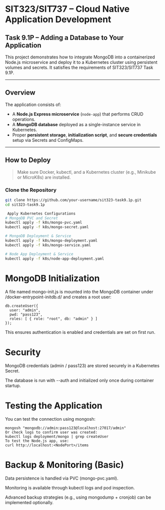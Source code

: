 # SIT323/SIT737 – Cloud Native Application Development  
## Task 9.1P – Adding a Database to Your Application

This project demonstrates how to integrate MongoDB into a containerized Node.js microservice and deploy it to a Kubernetes cluster using persistent volumes and secrets. It satisfies the requirements of SIT323/SIT737 Task 9.1P.

---

## Overview

The application consists of:
- A **Node.js Express microservice** (`node-app`) that performs CRUD operations.
- A **MongoDB database** deployed as a single-instance service in Kubernetes.
- Proper **persistent storage**, **initialization script**, and **secure credentials** setup via Secrets and ConfigMaps.

---


## How to Deploy

> Make sure Docker, kubectl, and a Kubernetes cluster (e.g., Minikube or MicroK8s) are installed.

### Clone the Repository

```bash
git clone https://github.com/your-username/sit323-task9.1p.git
cd sit323-task9.1p

 Apply Kubernetes Configurations
# MongoDB PVC and Secret
kubectl apply -f k8s/mongo-pvc.yaml
kubectl apply -f k8s/mongo-secret.yaml

# MongoDB Deployment & Service
kubectl apply -f k8s/mongo-deployment.yaml
kubectl apply -f k8s/mongo-service.yaml

# Node App Deployment & Service
kubectl apply -f k8s/node-app-deployment.yaml
```

# MongoDB Initialization
A file named mongo-init.js is mounted into the MongoDB container under /docker-entrypoint-initdb.d/ and creates a root user:
```
db.createUser({
  user: "admin",
  pwd: "pass123",
  roles: [ { role: "root", db: "admin" } ]
});
```
This ensures authentication is enabled and credentials are set on first run.


# Security
MongoDB credentials (admin / pass123) are stored securely in a Kubernetes Secret.

The database is run with --auth and initialized only once during container startup.

# Testing the Application
You can test the connection using mongosh:
```
mongosh "mongodb://admin:pass123@localhost:27017/admin"
Or check logs to confirm user was created:
kubectl logs deployment/mongo | grep createUser
To test the Node.js app, use:
curl http://localhost:<NodePort>/items

```
# Backup & Monitoring (Basic)
Data persistence is handled via PVC (mongo-pvc.yaml).

Monitoring is available through kubectl logs and pod inspection.

Advanced backup strategies (e.g., using mongodump + cronjob) can be implemented optionally.
